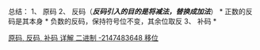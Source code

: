 总结：
1、 原码
2、 反码（***反码引入的目的是将减法，替换成加法***）
    *  正数的反码是其本身
    *  负数的反码，保持符号位不变，其余位取反
3、 补码
    *  

[原码, 反码, 补码 详解 二进制 -2147483648 移位](https://blog.csdn.net/qq_16234613/article/details/78734222)